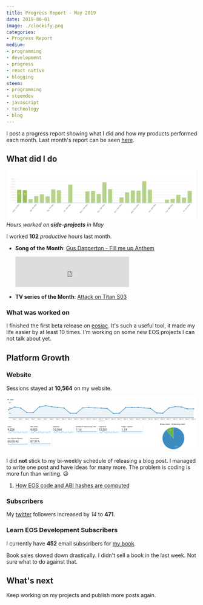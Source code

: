 ```yaml
---
title: Progress Report - May 2019
date: 2019-06-01
image: ./clockify.png
categories:
- Progress Report
medium:
- programming
- development
- progress
- react native
- blogging
steem:
- programming
- steemdev
- javascript
- technology
- blog
---
```



I post a progress report showing what I did and how my products performed each month.
Last month's report can be seen [here](/progress-report-april-2019).

## What did I do

![Productive Hours in May](./clockify.png)
_Hours worked on **side-projects** in May_

I worked **102** _productive_ hours last month.

* **Song of the Month**: [Gus Dapperton - Fill me up Anthem](https://open.spotify.com/track/7460zTXWqoe9ElsRebQU8j?si=nSlLqRRMTK2oF5H5a19mDA)
    <iframe src="https://open.spotify.com/embed/track/7460zTXWqoe9ElsRebQU8j" width="300" height="80" frameborder="0" allowtransparency="true" allow="encrypted-media"></iframe>

* **TV series of the Month**: [Attack on Titan S03](https://trakt.tv/shows/attack-on-titan/seasons/3)

### What was worked on

I finished the first beta release on [eosiac](https://github.com/MrToph/eosiac). It's such a useful tool, it made my life easier by at least 10 times.
I'm working on some new EOS projects I can not talk about yet.

## Platform Growth

### Website

Sessions stayed at **10,564** on my website.

![Website Traffic](./website-traffic.png)

I did **not** stick to my bi-weekly schedule of releasing a blog post.
I managed to write one post and have ideas for many more. The problem is coding is more fun than writing. 😃

1. [How EOS code and ABI hashes are computed](/how-code-hash-and-abi-hash-are-computed-in-eos/)

### Subscribers

My [twitter](https://twitter.com/cmichelio) followers increased by _14_ to **471**.

### Learn EOS Development Subscribers

I currently have **452** email subscribers for [my book](https://learneos.dev).

Book sales slowed down drastically. I didn't sell a book in the last week.
Not sure what to do against that.

## What's next

Keep working on my projects and publish more posts again.


